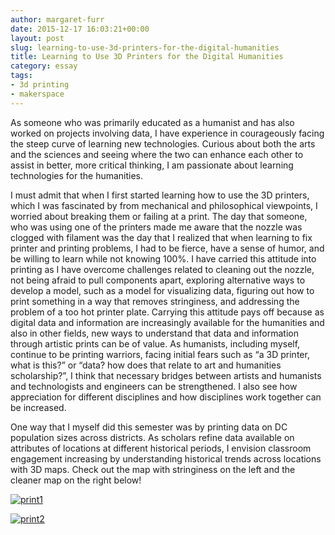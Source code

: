 ```yaml
---
author: margaret-furr
date: 2015-12-17 16:03:21+00:00
layout: post
slug: learning-to-use-3d-printers-for-the-digital-humanities
title: Learning to Use 3D Printers for the Digital Humanities
category: essay
tags:
- 3d printing
- makerspace
---
```


As someone who was primarily educated as a humanist and has also worked on projects involving data, I have experience in courageously facing the steep curve of learning new technologies. Curious about both the arts and the sciences and seeing where the two can enhance each other to assist in better, more critical thinking, I am passionate about learning technologies for the humanities.

I must admit that when I first started learning how to use the 3D printers, which I was fascinated by from mechanical and philosophical viewpoints, I worried about breaking them or failing at a print. The day that someone, who was using one of the printers made me aware that the nozzle was clogged with filament was the day that I realized that when learning to fix printer and printing problems, I had to be fierce, have a sense of humor, and be willing to learn while not knowing 100%. I have carried this attitude into printing as I have overcome challenges related to cleaning out the nozzle, not being afraid to pull components apart, exploring alternative ways to develop a model, such as a model for visualizing data, figuring out how to print something in a way that removes stringiness, and addressing the problem of a too hot printer plate. Carrying this attitude pays off because as digital data and information are increasingly available for the humanities and also in other fields, new ways to understand that data and information through artistic prints can be of value. As humanists, including myself, continue to be printing warriors, facing initial fears such as “a 3D printer, what is this?” or “data? how does that relate to art and humanities scholarship?”, I think that necessary bridges between artists and humanists and technologists and engineers can be strengthened. I also see how appreciation for different disciplines and how disciplines work together can be increased.

One way that I myself did this semester was by printing data on DC population sizes across districts. As scholars refine data available on attributes of locations at different historical periods, I envision classroom engagement increasing by understanding historical trends across locations with 3D maps. Check out the map with stringiness on the left and the cleaner map on the right below!



[![print1](http://static.scholarslab.org/wp-content/uploads/2015/12/print1-300x272.png)](http://static.scholarslab.org/wp-content/uploads/2015/12/print1.png)

[![print2](http://static.scholarslab.org/wp-content/uploads/2015/12/print2-300x238.png)](http://static.scholarslab.org/wp-content/uploads/2015/12/print2.png)
















